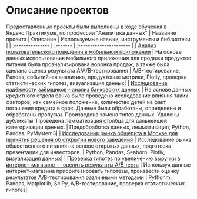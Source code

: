 # Описание проектов
Предоставленные проекты были выполнены в ходе обучения в Яндекс.Практикуме, по профессии "Аналитика данных" 
| Название проекта | Описание | Используемые навыки, инструменты и библиотеки | 
| :--------------- | :------- | :---------------------- |
| [Анализ пользовательского поведения в мобильном приложении](Анализ%20пользовательского%20поведения%20в%20мобильном%20приложении) | На основе данных использования мобильного приложения для продажи продуктов питания была проанализирована воронка продаж, а также была сделана оценка результата A/A/B-тестирования | A/B-тестирование, Pandas, событийная аналитика, продуктовые метрики, Plotly, проверка статистических гипотез, визуализация данных|
| [Исследование надёжности заёмщиков - анализ банковских данных](Исследование%20надежности%20заемщиков) | На основе данных кредитного отдела банка было проведено исследование влияния таких факторов, как семейное положение, количество детей на факт погашения кредита в срок. Данные были обработаны, определены и обработаны пропуски. Произведена замена типов данных. Удалены дубликаты. Проведена лемматизация столбца для дальнейшей категоризации данных. | Предобработка данных, лемматизация, Python, Pandas, PyMystem3|
| [Исследования рынка общепита в Москве для принятия решения об открытии нового заведения](Исследования%20рынка%20общепита%20в%20Москве%20для%20принятия%20решения%20об%20открытии%20нового%20заведения) | Исследование рынка общественного питания на основе открытых данных, подготовка презентации для инвесторов. | Python, Pandas, Seaborn, Plotly, визуализация данных|
| [Проверка гипотез по увеличению выручки в интернет-магазине — оценить результаты A/B теста](Проверка%20гипотез%20по%20увеличению%20выручки%20в%20интернет-магазине%20—%20оценить%20результаты%20AB%20теста) | Используя данные интернет-магазина приоритезировать гипотезы, произвести оценку результатов A/B-тестирования различными методами | Pythonm, Pandas, Matplotlib, SciPy, A/B-тестирование, проверка статистических гипотез|
